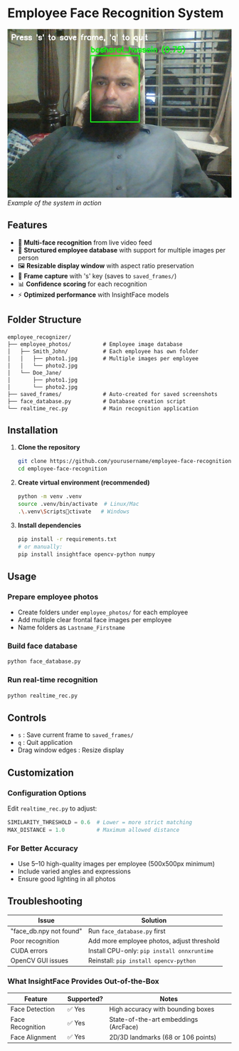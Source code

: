 
# Employee Face Recognition System

![Demo Screenshot](./saved_frames/demo_screenshot.jpg) *Example of the system in action*

## Features

- 👥 **Multi-face recognition** from live video feed  
- 📁 **Structured employee database** with support for multiple images per person  
- 🖼️ **Resizable display window** with aspect ratio preservation  
- 📸 **Frame capture** with 's' key (saves to `saved_frames/`)  
- 📊 **Confidence scoring** for each recognition  
- ⚡ **Optimized performance** with InsightFace models  

## Folder Structure

```
employee_recognizer/
├── employee_photos/          # Employee image database
│   ├── Smith_John/           # Each employee has own folder
│   │   ├── photo1.jpg        # Multiple images per employee
│   │   └── photo2.jpg
│   └── Doe_Jane/
│       ├── photo1.jpg
│       └── photo2.jpg
├── saved_frames/             # Auto-created for saved screenshots
├── face_database.py          # Database creation script
└── realtime_rec.py           # Main recognition application
```

## Installation

1. **Clone the repository**
   ```bash
   git clone https://github.com/yourusername/employee-face-recognition.git
   cd employee-face-recognition
   ```

2. **Create virtual environment (recommended)**
   ```bash
   python -m venv .venv
   source .venv/bin/activate  # Linux/Mac
   .\.venv\Scriptsctivate   # Windows
   ```

3. **Install dependencies**
   ```bash
   pip install -r requirements.txt
   # or manually:
   pip install insightface opencv-python numpy
   ```

## Usage

### Prepare employee photos

- Create folders under `employee_photos/` for each employee  
- Add multiple clear frontal face images per employee  
- Name folders as `Lastname_Firstname`  

### Build face database
```bash
python face_database.py
```

### Run real-time recognition
```bash
python realtime_rec.py
```

## Controls

- `s` : Save current frame to `saved_frames/`  
- `q` : Quit application  
- Drag window edges : Resize display  

## Customization

### Configuration Options

Edit `realtime_rec.py` to adjust:

```python
SIMILARITY_THRESHOLD = 0.6  # Lower = more strict matching
MAX_DISTANCE = 1.0          # Maximum allowed distance
```

### For Better Accuracy

- Use 5–10 high-quality images per employee (500x500px minimum)  
- Include varied angles and expressions  
- Ensure good lighting in all photos  

## Troubleshooting

| Issue                    | Solution                              |
|--------------------------|----------------------------------------|
| "face_db.npy not found" | Run `face_database.py` first           |
| Poor recognition        | Add more employee photos, adjust threshold |
| CUDA errors             | Install CPU-only: `pip install onnxruntime` |
| OpenCV GUI issues       | Reinstall: `pip install opencv-python` |


### What InsightFace Provides Out-of-the-Box

| Feature               | Supported? | Notes                                  |
|-----------------------|------------|----------------------------------------|
| Face Detection        | ✅ Yes      | High accuracy with bounding boxes      |
| Face Recognition      | ✅ Yes      | State-of-the-art embeddings (ArcFace)  |
| Face Alignment        | ✅ Yes      | 2D/3D landmarks (68 or 106 points)     |
